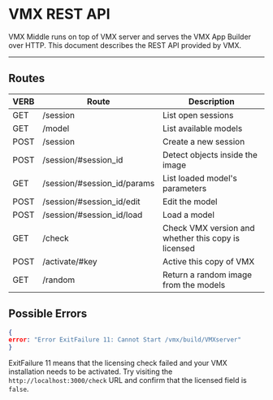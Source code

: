 # VMX REST API


VMX Middle runs on top of VMX server and serves the VMX App Builder
over HTTP.  This document describes the REST API provided by VMX.

---

## Routes


VERB    | Route   | Description
----|-------------| ----------
GET  | /session  | List open sessions
GET  | /model   |  List available models
POST | /session |  Create a new session
POST | /session/#session_id   |  Detect objects inside the image
GET  | /session/#session_id/params  | List loaded model's parameters
POST | /session/#session_id/edit   |  Edit the model
POST | /session/#session_id/load   |  Load a model
GET  | /check  | Check VMX version and whether this copy is licensed
POST | /activate/#key | Active this copy of VMX
GET  | /random | Return a random image from the models


## Possible Errors

```json
{
error: "Error ExitFailure 11: Cannot Start /vmx/build/VMXserver"
}
```

ExitFailure 11 means that the licensing check failed and your VMX
installation needs to be activated.  Try visiting the
`http://localhost:3000/check` URL and confirm that the licensed field
is `false`.

